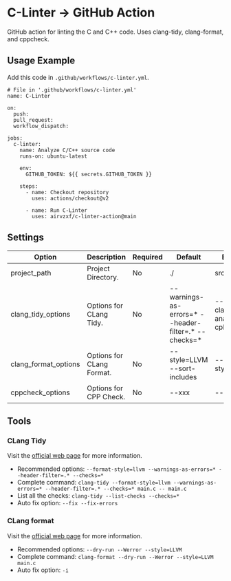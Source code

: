 # C-Linter -> GitHub Action

GitHub action for linting the C and C++ code. Uses clang-tidy, clang-format, and cppcheck.

## Usage Example

Add this code in `.github/workflows/c-linter.yml`.

```text
# File in '.github/workflows/c-linter.yml'
name: C-Linter

on:
  push:
  pull_request:
  workflow_dispatch:

jobs:
  c-linter:
    name: Analyze C/C++ source code
    runs-on: ubuntu-latest

    env:
      GITHUB_TOKEN: ${{ secrets.GITHUB_TOKEN }}

    steps:
      - name: Checkout repository
        uses: actions/checkout@v2

      - name: Run C-Linter
        uses: airvzxf/c-linter-action@main
```

## Settings

Option | Description | Required | Default | Example
---    | ---         | ---      | ---     | ---
project_path | Project Directory. | No | ./ | src/
clang_tidy_options | Options for CLang Tidy. | No | --warnings-as-errors=* --header-filter=.* --checks=* | --checks=-clang-analyzer-cplusplus*
clang_format_options | Options for CLang Format. | No | --style=LLVM --sort-includes | --style=Mozilla
cppcheck_options | Options for CPP Check. | No | --xxx | --yyy

## Tools

### CLang Tidy

Visit the [official web page][clang-tidy-web] for more information.

- Recommended options: `--format-style=llvm --warnings-as-errors=* --header-filter=.* --checks=*`
- Complete
  command: `clang-tidy --format-style=llvm --warnings-as-errors=* --header-filter=.* --checks=* main.c -- main.c`
- List all the checks: `clang-tidy --list-checks --checks=*`
- Auto fix option: `--fix --fix-errors`

### CLang format

Visit the [official web page][clang-format-web] for more information.

- Recommended options: `--dry-run --Werror --style=LLVM`
- Complete command: `clang-format --dry-run --Werror --style=LLVM main.c`
- Auto fix option: `-i`

[clang-tidy-web]: https://clang.llvm.org/extra/clang-tidy/index.html

[clang-format-web]: https://clang.llvm.org/docs/ClangFormat.html
